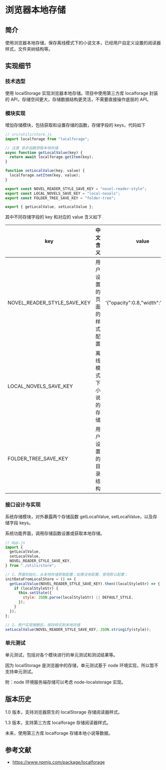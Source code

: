 # 浏览器本地存储

## 简介

使用浏览器本地存储，保存离线模式下的小说文本，已经用户自定义设置的阅读器样式，文件夹树结构等。

## 实现细节

### 技术选型

使用 localStorage 实现浏览器本地存储。项目中使用第三方库 localforage 封装的 API，存储空间更大，存储数据结构更灵活，不需要直接操作底层的 API。

### 模块实现

增加存储模块，包括获取和设置存储的函数，存储字段的 keys，代码如下

```js
// src/utils/store.js
import localforage from "localforage";

// 注意 异步函数获取本地存储
async function getLocalValue(key) {
  return await localforage.getItem(key);
}

function setLocalValue(key, value) {
  localforage.setItem(key, value);
}

export const NOVEL_READER_STYLE_SAVE_KEY = "novel-reader-style";
export const LOCAL_NOVELS_SAVE_KEY = "local-novels";
export const FOLDER_TREE_SAVE_KEY = "folder-tree";

export { getLocalValue, setLocalValue };
```

其中不同存储字段的 key 和对应的 value 含义如下

| key                         | 中文含义                 | value                            |
| --------------------------- | ------------------------ | -------------------------------- |
| NOVEL_READER_STYLE_SAVE_KEY | 用户设置的页面的样式配置 | '{"opacity":0.8,"width":"20px"}' |
| LOCAL_NOVELS_SAVE_KEY       | 离线模式下小说的存储     |                                  |
| FOLDER_TREE_SAVE_KEY        | 用户设置的目录结构       |                                  |

### 接口设计与实现

系统存储模块，对外暴露两个存储函数 getLocalValue, setLocalValue，以及存储字段 keys。

系统功能界面，调用存储函数设置或获取本地存储。

```js
// App.js
import {
  getLocalValue,
  setLocalValue,
  NOVEL_READER_STYLE_SAVE_KEY,
} from "./utils/store";

// 1、界面初始化，从本地存储获取配置；如果没有配置，使用默认配置；
initDataFromLocalStore = () => {
  getLocalValue(NOVEL_READER_STYLE_SAVE_KEY).then((localStyleStr) => {
    if (localStyleStr) {
      this.setState({
        style: JSON.parse(localStyleStr) || DEFAULT_STYLE,
      });
    }
  });
};

// 2、用户实现增删后，保存样式到本地存储
setLocalValue(NOVEL_READER_STYLE_SAVE_KEY, JSON.stringify(style));
```

### 单元测试

单元测试，包括对各个模块进行的单元测试和测试结果等。

因为 localStorage 是浏览器中的存储，单元测试基于 node 环境实现，所以暂不支持单元测试。

附：node 环境服务端存储可以考虑 node-localstorage 实现。

## 版本历史

1.0 版本，支持浏览器原生的 localStorage 存储阅读器样式。

1.3 版本，支持第三方库 localforage 存储阅读器样式。

未来，使用第三方库 localforage 存储本地小说等数据。

## 参考文献

- https://www.npmjs.com/package/localforage
